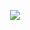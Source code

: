 <p align="center">
  <img src="https://github.com/clommm/clommm/assets/64776077/73a1fa4e-8fee-4504-8b08-5e3b37de3339"
"/>
</p>
